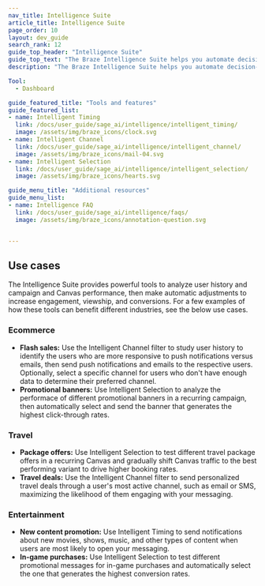 ```yaml
---
nav_title: Intelligence Suite
article_title: Intelligence Suite
page_order: 10
layout: dev_guide
search_rank: 12
guide_top_header: "Intelligence Suite"
guide_top_text: "The Braze Intelligence Suite helps you automate decision-making with data-based insights. From delivery time to multivariate testing, brands can use these tools and features to create dynamic, cross-channel experiences that optimize at scale. <br> <br> The Intelligence Suite comprises of three main features: Intelligent Timing, Intelligent Channel, and Intelligent Selection."
description: "The Braze Intelligence Suite helps you automate decision-making with data-based insights. From delivery time to multivariate testing, brands can use these tools and features to create dynamic, cross-channel experiences that optimize at scale."

Tool:
  - Dashboard

guide_featured_title: "Tools and features"
guide_featured_list:
- name: Intelligent Timing
  link: /docs/user_guide/sage_ai/intelligence/intelligent_timing/
  image: /assets/img/braze_icons/clock.svg
- name: Intelligent Channel
  link: /docs/user_guide/sage_ai/intelligence/intelligent_channel/
  image: /assets/img/braze_icons/mail-04.svg
- name: Intelligent Selection
  link: /docs/user_guide/sage_ai/intelligence/intelligent_selection/
  image: /assets/img/braze_icons/hearts.svg

guide_menu_title: "Additional resources"
guide_menu_list:
- name: Intelligence FAQ
  link: /docs/user_guide/sage_ai/intelligence/faqs/
  image: /assets/img/braze_icons/annotation-question.svg


---
```


## Use cases

The Intelligence Suite provides powerful tools to analyze user history and campaign and Canvas performance, then make automatic adjustments to increase engagement, viewship, and conversions. For a few examples of how these tools can benefit different industries, see the below use cases.

### Ecommerce

- **Flash sales:** Use the Intelligent Channel filter to study user history to identify the users who are more responsive to push notifications versus emails, then send push notifications and emails to the respective users. Optionally, select a specific channel for users who don't have enough data to determine their preferred channel.
- **Promotional banners:** Use Intelligent Selection to analyze the performace of different promotional banners in a recurring campaign, then automatically select and send the banner that generates the highest click-through rates.

### Travel

- **Package offers:** Use Intelligent Selection to test different travel package offers in a recurring Canvas and gradually shift Canvas traffic to the best performing variant to drive higher booking rates.
- **Travel deals:** Use the Intelligent Channel filter to send personalized travel deals through a user's most active channel, such as email or SMS, maximizing the likelihood of them engaging with your messaging.

### Entertainment

- **New content promotion:** Use Intelligent Timing to send notifications about new movies, shows, music, and other types of content when users are most likely to open your messaging.
- **In-game purchases:** Use Intelligent Selection to test different promotional messages for in-game purchases and automatically select the one that generates the highest conversion rates.